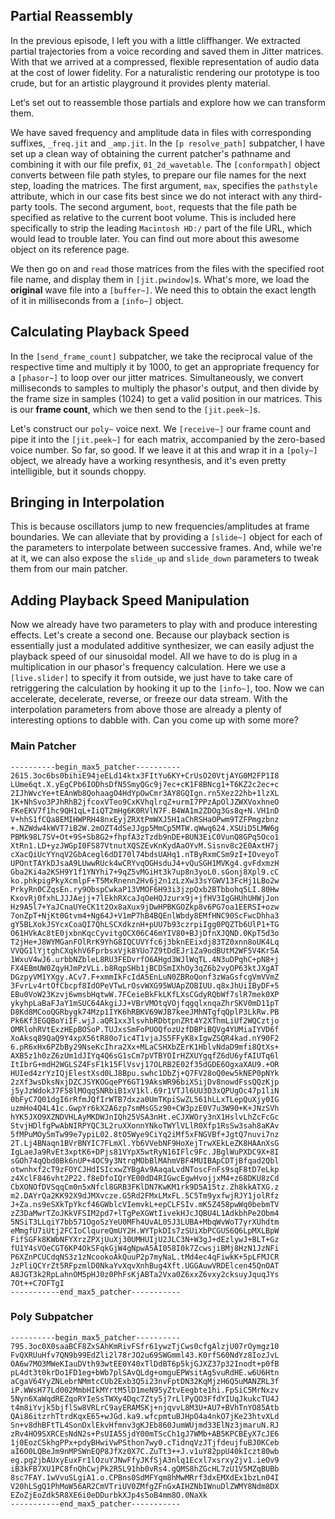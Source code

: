 ## Partial Reassembly

In the previous episode, I left you with a little cliffhanger. We extracted partial trajectories from a voice recording and saved them in Jitter matrices. With that we arrived at a compressed, flexible representation of audio data at the cost of lower fidelity. For a naturalistic rendering our prototype is too crude, but for an artistic playground it provides plenty material. 

Let‘s set out to reassemble those partials and explore  how we can transform them. 

We have saved frequency and amplitude data in files with corresponding suffixes, `_freq.jit` and `_amp.jit`. In the `[p resolve_path]` subpatcher, I have set up a clean way of obtaining the current patcher's pathname and combining it with our file prefix, `01_2d_wavetable`. The `[conformpath]` object converts between file path styles, to prepare our file names for the next step, loading the matrices. The first argument, `max`, specifies the `pathstyle` attribute, which in our case fits best since we do not interact with any third-party tools. The second argument, `boot`, requests that the file path be specified as relative to the current boot volume. This is included here specifically to strip the leading `Macintosh HD:/` part of the file URL, which would lead to trouble later. You can find out more about this awesome object on its reference page.

We then go on and `read` those matrices from the files with the specified root file name, and display them in `[jit.pwindow]`s. What's more, we load the **original** wave file into a `[buffer~]`. We need this to obtain the exact length of it in milliseconds from a `[info~]` object.

## Calculating Playback Speed

In the `[send_frame_count]` subpatcher, we take the reciprocal value of the respective time and multiply it by 1000, to get an appropriate frequency for a `[phasor~]` to loop over our jitter matrices. Simultaneously, we convert milliseconds to samples to multiply the phasor's output, and then divide by the frame size in samples (1024) to get a valid position in our matrices. This is our **frame count**, which we then send to the `[jit.peek~]`s.

Let's construct our `poly~` voice next. We `[receive~]` our frame count and pipe it into the `[jit.peek~]` for each matrix, accompanied by the zero-based voice number. So far, so good. If we leave it at this and wrap it in a `[poly~]` object, we already have a working resynthesis, and it's even pretty intelligible, but it sounds choppy. 

## Bringing in Interpolation

This is because oscillators jump to new frequencies/amplitudes at frame boundaries. We can alleviate that by providing a `[slide~]` object for each of the parameters to interpolate between successive frames. And, while we're at it, we can also expose the `slide_up` and `slide_down` parameters to tweak them from our main patcher.

## Adding Playback Speed Manipulation

Now we already have two parameters to play with and produce interesting effects. Let's create a second one. Because our playback section is essentially just a modulated additive synthesizer, we can easily adjust the playback speed of our sinusoidal model. All we have to do is plug in a multiplication in our phasor's frequency calculation. Here we use a `[live.slider]` to specify it from outside, we just have to take care of retriggering the calculation by hooking it up to the `[info~]`, too. Now we can accelerate, decelerate, reverse, or freeze our data stream. With the interpolation parameters from above those are already a plenty of interesting options to dabble with. Can you come up with some more?

### Main Patcher

```
----------begin_max5_patcher----------
2615.3oc6bs0bihiE94jeELd14ktx3FItYu6KY+CrUsO20VtjAYG0M2FP1I8
LUme6qt.X.yEgCPb6IODhsDfN5SmyQGc9j7ec+cK1F8BNcg1+T6KZ2c2ec+c
2IJhWvcYe+tEAnWb8QohaagO4HdYpOwCmr3AY8GQIgn.rn5Xez22hb+1lzXL
1K+NhSvo3PJhRhB2jfcoxVTeo9CxKVhqlrqZ+urmI7PPzApOlJZWXVoxhneO
FKeEKV7f1hc9QH1qL+IiQT2mHg6K0RVlN7F.B4WA1m2ZDOg3Gs8q+N.VH1nD
V+hhS1fCQa8EMIHWPRH48nxEyjZRXtPmWXJ5H1aChRSHaOPwm9TZFPmgzbnz
+.NZWdw4kWVT7iB2W.2mOZT4dSeJJgp5MmCp5MTW.qWwq624.XSUiD5LMW6g
PBMk98L7SV+Ot+9S+Sb8G2+fhpfA3zTzdb9nDE+BUN3EiC0VunQ8GPq5Oco1
XtRn1.LD+yzJWGpI0FS87VtnutXQSZEvKnKydAaOYvM.Sisnv8c2E0AxtH7j
cXacQiUcYYnqV2GbAcegl6dDI70l74bdsUAHq1.nTByRxmCSm9zI+IOveyoT
UPOntTAYkDJsaA9LUwwRUck4wCRYvqOGHsduJ4+vQuSGH1MVKg4.gvFdxmzH
Gba2Ki4a2KSH9Y1f1YNYhi7+9qZ5vMGiHt3k7up8n3yoL0.sGonj8Xpl9.cC
ko.phkpigPkyXcmlpF+T5MxRnenn2Hv6j2n1zLzXw33sYGWV13FcHj1LBo2w
PrkyRn0CZqsEn.ry9ObspCwkaP13VMOF6H93i3jzpQxb2BTbbohq5LI.80Hw
KxovRj0fxhLJJJAejj+7lEkhRXcaJqOeHQJzurx9j+jfHV3IgGHUhUHWjJon
Hz9A5l7+YaJCnaUYeCK1t2Ox8aXux9jDwHPBKGOZkp8v6PG7oa1EERSI+ozw
7onZpT+NjKt0Gtvm4+Ng64J+V1mP7hB4BQEnlWbdy8EMfHNC90ScFwcDhha3
gY5BLXokJSYcxCoaQI7QhLSCXdkznH+pUU7b93czrpiIgg0PQZTb6UlP1+TG
O61HVkAc8tE0jxbnKqcCyvitgOCX06C46mYIV80+BJjDfnXJQND.0KpT5d3o
T2jHe+J8WYMGanFOlRrK9YhG8IQCUVYfc6j3bknEEixdj83TZ0xnn8oUK4Lq
VVQG1lYjtghCXqkhV6FprbsxVjk8YUo7Z9tDdEJr1Za9odBUtM2WF5V4Kr5A
1WxuV4wJ6.urbbNZbleL8RU3FEDvrfO6AHgd3WJlWqTL.4N3uDPqhC+pN8+j
FX4EBmUW0ZqyHJmPzVLi.b8RqpSHb1jBCDSmIXhOy3qZ6b2vyOP63ktJXgAT
DGzpyVM1YXgy.ACv7.F+xmmIkFcIdA5EnLuN0ZBRoQonf3zWaGsfcgVmVVmZ
3FvrLv4rtOfCbcpf8IdOPeVTwLrOsvWXG95WUApZOBIUU.q8xJhUiIByDF+5
EBu0VoW23Kzvj6wmsbHqtwW.7FCeieBkFkLKfLXsCGdyRQbWf7slR7mek0XP
ykyhpLaBaFJaY1mSUC64AkgiJJ+VBrVMOtqVOjfqgqlxnqaZhrSKV0mD11pT
D8Kd8MCooQGRbygk74Mzp1IYK6hRBKV69WJB7keeJMhNTgfqQplP3LkRw.PB
Pk6Kf3EGQBoYiIF.wjJ.aQR1xx3lsvhbRDbtpnZRt4Y2XThmLiUf2WQCztjo
OMRlohRVtExzHEpBOSoP.TUJxsSmFoPUOQfozUzfDBPiBQVg4YUMiaIYVD6f
XoAksq89QaQ9Y4xpX56tR80o7ic4T1vjaJS5FFyK8xIgwZSQR4kad.nY90F2
6.pR6xHx6PZbBy29NseKcIhra2Xx+MLaCSHXbZErK1HblvNdaD9mfi8QtXs+
AXB5z1h0zZ6zUm1dJIYq4Q6sG1sCm7pVTBYOIrHZXUYgqfZ6dU6yfAIUTq6l
ItIbrG+mdH2WGLSZ4FsF1k15FlVsvj17OLRB2E02f35dGDE6OgxaXAU9.+OR
HUIed4zrYzIQjElestXsd0LJ8Bpu.swhc1DbZj+Q7FV28oQ0ew5kNEP0pNYk
2zXf3wsDksNxjDZCJSYKOGqePY6GT19AksWR96biXSijDv8nowdFssQQzKjp
j5yJzWdokJ7F58lMOqqSNRbiB1xV1kl.69r1VTJl6UU3D3xQPUgOc47p1liN
0bFyC7Q01dgI6rRfmJQfIrWTB7dxza0UmTKpiSwZL561hLLxTLepQuXjy0IG
uzmHo4Q4L41c.GwpYr6kX2A6zp7smMsGSz90+CW3pzE0V7u3W90+K+JNzSVh
hYK5JXO9XZNDVHLAyMKDWJnIQh25VSA3nHt.eCJXWOry3nX1HslvLhZcFcGc
StvjHDlfgPwAbNIRPYQC3L2ruXXonnYNkoTWYlVLlR0Xfp1RsSw3sah8aKAv
5fMPuMOy5mTw99e7ypiL02.8tO5Wye9CiYq2iMf5xFNGVBf+JgtQ7nuvi7nz
2T.Lj4BNaqn1BVrBNYIC7FLmXl.Yb6VVebNF9HoXejTrwXEkLeZK8HAAnXsG
IgLaeJa9RvEt3xptK6+DPjs81VYpX5wtRyN16IFlc9Fc.JBglWuPXDC9X+8I
sGOh74qQbd0Bk6nUP+4OC9y3NtrqMObBlMAhmVBF4MUIBApCDTjBfqad2Qbl
otwnhxf2cT9zFOYCJHdISIcxwZYBgAv9AaqaLvdNToscFnFs9sqF8tD7eLkp
z4XclF846vht2P22.f8eDfoIQrYE00dD4RIGwcEgwHvojjxM4+z68DKU8zCd
CbXONOfDVSqqCm0n5xNfcl8GRB3FKlDN7KwKM1rk9D5A15tz.Zh8kkATXG.z
m2.DAYrQa2KK92X9dJMXvcze.G5Rd2FMxLMxFL.5C5Tm9yxfwjRJY1jolRfz
J+Za.ns9eSXkTpYkcf46GWblcVIemvkL+epCLFSIv.mK5Z458pwWq0bebmTV
zZ3DaMwrTZoJKkVFSIM2pd7+lTgPeXGWtIivekHJcJQBU4L1AdkbhPe2Obm4
5NSiT3LLqiY7bb571OgoSzYeU0MFh4UvAL05J3LUBA+MbqWvWoT7yrXUhdtm
eMmgfU7iUtj2FCIoClqureQmUY2H.WYTpkDIs7zSUiXbPCGUS6Q6LpMXLBpW
FifSGFk8KWbNFYXrzZPXjUuXj30UMHUIjU2JLC3N+W3gJ+dEzlywJ+BLT+Gz
fU1Y4sVOeCGT6KP4OkSFqkGjW4gNpwA5AI058I0k7ZcwsjiBMj8HzN1JzNFi
P6XZnPCUCdqNS3z1zNcookoAkQuuP2p7myNaL.tMd4ec4qFiwkK+5pLFMJCR
JzPliQCYrZt5RFpzmlD0NkaYvXqvXnhBug4Xft.UGGAuwVRDElcen45QnOAT
A8JGT3k2RpLahnOM5pHJ0z0PhFsKjABTa2Vxa0Z6xxZ6vxy2cksuyJquqJYs
7Ot++C7OFTgI
-----------end_max5_patcher-----------
```


### Poly Subpatcher
```
----------begin_max5_patcher----------
795.3oc0X0saaBCF8ZxSAhKmRivFSfr61ywzTjCws0cfgAlzjU07rOymgz10
FvQXRUuHfv7QN9b99EdZli2l78rJO2u69SWGmml43.K0rfS60NdYz8IozJvL
OA6w7MO3MWeKIauDVth93wtEE0Y40xTlDdBT6p5kjGJXZ37p32Inodt+p0fB
pL4dt3t0krDo1FD1eg+bWb7plSAvQLdg+omguEPWsitAg5vuRdHE.w6U6Htn
aCgaV64YyZNLebrNMmtcCUb2Exb3Q5i23nvFptDN32KqMjzH6Q5uMANZRL3f
iP.WWsH77Ld002MmbHIkMYrtM5lD1meN95yZtvEegbte1hi.FpSiC5MrNxzv
5Nyn6XaWqdREZqoRYIeSsTWXy4Dqc7Zty5j7rLlPyQO3FfdYIUqJkukcTU4J
t4m8iYvjk5bjflSw8VRLrC9ayERAMSKj+njqvvL8M3U+AU7+BVhTnYO85Atb
QAi86itzrhTtrdKqxE65+wJGd.ka9.wfcpmtuBJHpO4a4nkO7jKe23htvXLd
Sn+v8dhBFtTL4SonDxlEkvHfmnv3gKJEb860JumWUjmd33ElNz3jmaruN.RJ
zRv4HO9SXRCEsNdN2s+PsUIA5SjdY00mTScCh1gJ7WMb+AB5KPCBEyX7cJE6
1j0EozCSkhgPPx+pdyBHwiVwPSthon7wy0.cTidnqVzJTjfdeujfuBJ0KCeb
aI6O0LQBeJm9nMPSWnEQP8JfXz0X7C.ZuTt3++J.v1uY82ppU40kIczt80wb
eg.pg2jbAUxyEuxFr1lOzuYJNwFfyJKfSjA3nlq1Ecxl7xsrxy2jv1.ieOv9
iB3kFB7XU1PC8fnQhCwjPk2R5L91hb0vRs4.gQMS8hZGcHL7zU1V5MZqBUBb
8sc7FAY.1wVvuSLgiA1.o.CPBns0SdMFYqm8hMwMRrf3dxEMXdEx1bzLn04I
V20hLSgQ1PhMoW56AR2CmVTriUV0ZMfgZFnGxAIHZNbIWnuDlZWMY8Ndm8DX
EZoZjEoZdk5R8XE6i0eDDurbkXJp4s5oB4mm8O.0NaXk
-----------end_max5_patcher-----------
```